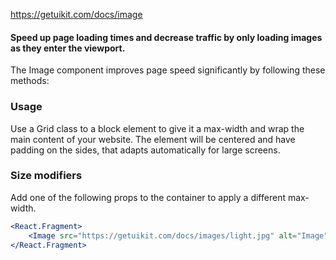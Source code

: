 https://getuikit.com/docs/image

#### Speed up page loading times and decrease traffic by only loading images as they enter the viewport.
The Image component improves page speed significantly by following these methods:




### Usage
Use a Grid class to a block element to give it a max-width and wrap the main content of your website.
The element will be centered and have padding on the sides, that adapts automatically for large screens.

### Size modifiers
Add one of the following props to the container to apply a different max-width.

```jsx
<React.Fragment>
    <Image src="https://getuikit.com/docs/images/light.jpg" alt="Image" />
</React.Fragment>
```
